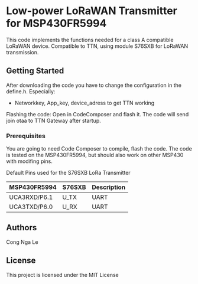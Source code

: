 # Low-power LoRaWAN Transmitter for MSP430FR5994

This code implements the functions needed for a class A compatible LoRaWAN device. 
Compatible to TTN, using module S76SXB for LoRaWAN transmission.


## Getting Started

After downloading the code you have to change the configuration in the define.h. Especially:
- Networkkey, App_key, device_adress to get TTN working

Flashing the code:
Open in CodeComposer and flash it.
The code will send join otaa to TTN Gateway after startup.

### Prerequisites

You are going to need Code Composer to compile, flash the code.
The code is tested on the MSP430FR5994, but should also work on other MSP430 with modifing pins.

Default Pins used for the S76SXB LoRa Transmitter


| MSP430FR5994 | S76SXB | Description |
| --- | --- | --- |
| UCA3RXD/P6.1 | U_TX | UART |
| UCA3TXD/P6.0 | U_RX | UART |


## Authors
Cong Nga Le

## License

This project is licensed under the MIT License

